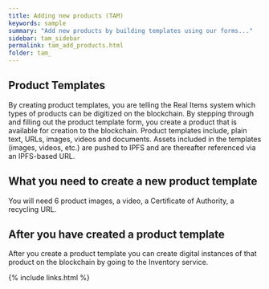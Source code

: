 ```yaml
---
title: Adding new products (TAM)
keywords: sample
summary: "Add new products by building templates using our forms..."
sidebar: tam_sidebar
permalink: tam_add_products.html
folder: tam_
---
```


## Product Templates 

By creating product templates, you are telling the Real Items system which types of products can be digitized on the blockchain.  By stepping through and filling out the product template form, you create a product that is available for creation to the blockchain.  Product templates include, plain text, URLs, images, videos and documents.  Assets included in the templates (images, videos, etc.) are pushed to IPFS and are thereafter referenced via an IPFS-based URL.  

## What you need to create a new product template 

You will need 6 product images, a video, a Certificate of Authority, a recycling URL.

## After you have created a product template

After you create a product template you can create digital instances of that product on the blockchain by going to the Inventory service.

{% include links.html %}
